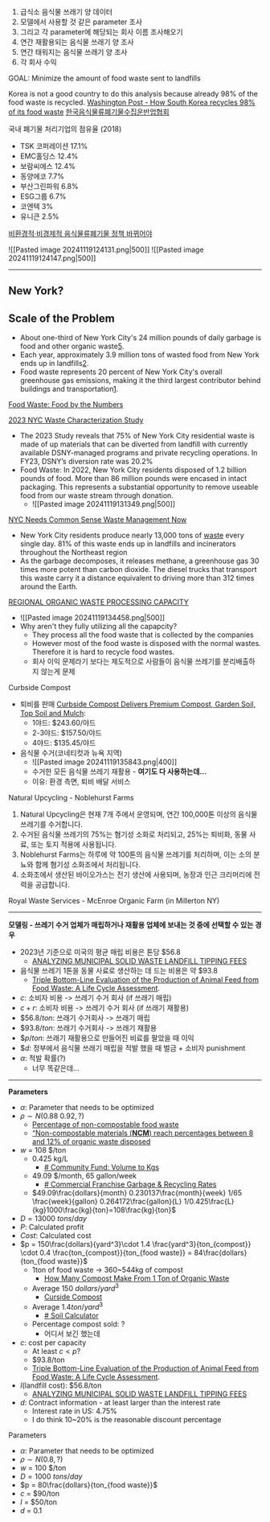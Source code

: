 1. 급식소 음식물 쓰래기 양 데이터
2. 모델에서 사용할 것 같은 parameter 조사
3. 그리고 각 parameter에 해당되는 회사 이름 조사해오기
4. 연간 재활용되는 음식물 쓰래기 양 조사
5. 연간 태워지는 음식물 쓰래기 양 조사
6. 각 회사 수익

GOAL: Minimize the amount of food waste sent to landfills

Korea is not a good country to do this analysis because already 98% of the food waste is recycled.
[Washington Post - How South Korea recycles 98% of its food waste](https://www.washingtonpost.com/world/2024/08/09/south-korea-food-waste-composting/)
[한국음식물류폐기물수집운반업협회](http://fwcta.co.kr/)

국내 폐기물 처리기업의 점유율 (2018)
- TSK 코퍼레이션 17.1%
- EMC홀딩스 12.4%
- 보람씨에스 12.4%
- 동양에코 7.7%
- 부산그린파워 6.8%
- ESG그룹 6.7%
- 코엔텍 3%
- 유니큰 2.5%

[비환경적·비경제적 음식물류폐기물 정책 바뀌어야](https://www.waterjournal.co.kr/news/articleView.html?idxno=62748)

![[Pasted image 20241119124131.png|500]]
![[Pasted image 20241119124147.png|500]]

---
## New York?

## Scale of the Problem

- About one-third of New York City's 24 million pounds of daily garbage is food and other organic waste[5](https://news.climate.columbia.edu/2022/12/05/new-york-citys-food-waste-and-the-circular-economy/).
- Each year, approximately 3.9 million tons of wasted food from New York ends up in landfills[2](https://www.nycfoodpolicy.org/food-waste-food-by-the-numbers/).
- Food waste represents 20 percent of New York City's overall greenhouse gas emissions, making it the third largest contributor behind buildings and transportation[1](https://news.climate.columbia.edu/2023/06/20/food-waste-and-the-complexity-of-new-york-citys-garbage/).

[Food Waste: Food by the Numbers](https://www.google.com/url?sa=t&source=web&rct=j&opi=89978449&url=http://www.nycfoodpolicy.org/food-waste-food-by-the-numbers/&ved=2ahUKEwjXgsa5wueJAxUydvUHHV0NG50QFnoECAkQAQ&usg=AOvVaw2hPKrdSQ8ed_-_O2BRtRF8)

[2023 NYC Waste Characterization Study](https://www.nyc.gov/assets/dsny/downloads/resources/reports/waste-characterization-studies/2023/wcs-2023.pdf)
- The 2023 Study reveals that 75% of New York City residential waste is made of up materials that can be diverted from landfill with currently available DSNY-managed programs and private recycling operations. In FY23, DSNY’s diversion rate was 20.2%
- Food Waste: In 2022, New York City residents disposed of 1.2 billion pounds of food. More than 86 million pounds were encased in intact packaging. This represents a substantial opportunity to remove useable food from our waste stream through donation.
	- ![[Pasted image 20241119131349.png|500]]



[NYC Needs Common Sense Waste Management Now](https://nylcv.org/news/nyc-needs-common-sense-waste-management-now/)
- New York City residents produce nearly 13,000 tons of [waste](https://www.grownyc.org/recycling/facts) every single day. 81% of this waste ends up in landfills and incinerators throughout the Northeast region
- As the garbage decomposes, it releases methane, a greenhouse gas 30 times more potent than carbon dioxide. The diesel trucks that transport this waste carry it a distance equivalent to driving more than 312 times around the Earth.


[REGIONAL ORGANIC WASTE PROCESSING CAPACITY](https://cbcny.org/sites/default/files/media/files/Appendix%20B%20-%20Organic%20Waste%20Report_0.pdf)
- ![[Pasted image 20241119134458.png|500]]
- Why aren't they fully utilizing all the capapcity?
	- They process all the food waste that is collected by the companies
	- However most of the food waste is disposed with the normal wastes. Therefore it is hard to recycle food wastes.
	- 회사 이익 문제라기 보다는 제도적으로 사람들이 음식물 쓰레기를 분리배출하지 않는게 문제

Curbside Compost 
- 퇴비를 판매 [Curbside Compost Delivers Premium Compost, Garden Soil, Top Soil and Mulch](https://www.curbcompost.org/compost-delivery.html):
	- 1야드: $243.60/야드
	- 2-3야드: $157.50/야드
	- 4야드: $135.45/야드
- 음식물 수거(코네티컷과 뉴욕 지역)
	- ![[Pasted image 20241119135843.png|400]]
	- 수거한 모든 음식물 쓰레기 재활용 - __여기도 다 사용하는데...__
	- 이유: 환경 측면, 퇴비 배달 서비스

Natural Upcycling - Noblehurst Farms
1. Natural Upcycling은 현재 7개 주에서 운영되며, 연간 100,000톤 이상의 음식물 쓰레기를 수거합니다.
2. 수거된 음식물 쓰레기의 75%는 혐기성 소화로 처리되고, 25%는 퇴비화, 동물 사료, 또는 토지 적용에 사용됩니다.
3. Noblehurst Farms는 하루에 약 100톤의 음식물 쓰레기를 처리하며, 이는 소의 분뇨와 함께 혐기성 소화조에서 처리됩니다.
4. 소화조에서 생산된 바이오가스는 전기 생산에 사용되며, 농장과 인근 크리머리에 전력을 공급합니다.

Royal Waste Services - McEnroe Organic Farm (in Millerton NY)

---

__모델링 - 쓰레기 수거 업체가 매립하거나 재활용 업체에 보내는 것 중에 선택할 수 있는 경우__
- 2023년 기준으로 미국의 평균 매립 비용은 톤당 $56.8
	- [ANALYZING MUNICIPAL SOLID WASTE LANDFILL TIPPING FEES](https://erefdn.org/analyzing-municipal-solid-waste-landfill-tipping-fees/)
- 음식물 쓰레기 1톤을 동물 사료로 생산하는 데 드는 비용은 약 $93.8
	- [Triple Bottom-Line Evaluation of the Production of Animal Feed from Food Waste: A Life Cycle Assessment](https://link.springer.com/article/10.1007/s12649-022-01914-7).
- $c$: 소비자 비용 -> 쓰레기 수거 회사 (if 쓰래기 매립)
- $c+r$: 소비자 비용 -> 쓰레기 수거 회사 (if 쓰래기 재활용)
- $\$56.8/ton$: 쓰래기 수거회사 -> 쓰래기 매립
- $\$93.8/ton$: 쓰래기 수거회사 -> 쓰래기 재활용
- $\$p/ton$: 쓰래기 재활용으로 만들어진 비료를 팔았을 때 이익
- $\$d$: 정부에서 음식물 쓰래기 매립을 적발 했을 때 벌금 + 소비자 punishment 
- $\alpha$: 적발 확률(?)
	- 너무 똑같은데...

---

__Parameters__
- $\alpha$: Parameter that needs to be optimized
- $\rho\sim N(0.88~0.92,?)$ 
	- [Percentage of non-compostable food waste](https://cemonitor.be/en/indicator/food/waste/share-of-food-waste-in-residual-household-waste/)
	- [“Non-compostable materials (**NCM**) reach percentages between 8 and 12% of organic waste disposed](https://resoilfoundation.org/en/circular-bioeconomy/compost-non-compostable-materials/)
- $w$ = 108 $/ton
	- 0.425 kg/L
		- [# Community Fund: Volume to Kgs](https://www.merseysidewda.gov.uk/volume-to-kgs/)
	- 49.09 $/month, 65 gallon/week
		- [# Commercial Franchise Garbage & Recycling Rates](https://www.villageofgrayslake.com/466/Commercial-Garbage-Recycling-Rates)
	- $49.09\frac{dollars}{month} 0.230137\frac{month}{week} 1/65 \frac{week}{gallon} 0.264172\frac{gallon}{L} 1/0.425\frac{L}{kg}1000\frac{kg}{ton}=108\frac{kg}{ton}$
- $D = 13000$ $tons/day$
- $P$: Calculated profit
- $Cost$: Calculated cost
- $p = 150\frac{dollars}{yard^3}\cdot 1.4 \frac{yard^3}{ton_{compost}} \cdot 0.4 \frac{ton_{compost}}{ton_{food waste}} = 84\frac{dollars}{ton_{food waste}}$
	- 1ton of food waste $\rightarrow$ 360~544kg of compost
		- [How Many Compost Make From 1 Ton of Organic Waste](https://fertilizerequipmentmanufacturer.com/how-many-compost-make-from-1-ton-of-organic-waste/)
	- Average $150$ $dollars/yard^3$
		- [Curside Compost](https://www.curbcompost.org/compost-delivery.html)
	- Average $1.4ton/yard^3$
		- [# Soil Calculator](https://www.inchcalculator.com/soil-calculator/)
	- Percentage compost sold: ?
		- 어디서 보긴 했는데
- $c$: cost per capacity
	- At least $c<p$?
	- $93.8/ton
	- [Triple Bottom-Line Evaluation of the Production of Animal Feed from Food Waste: A Life Cycle Assessment](https://link.springer.com/article/10.1007/s12649-022-01914-7).
- $l$(landfill cost):  $56.8/ton
	- [ANALYZING MUNICIPAL SOLID WASTE LANDFILL TIPPING FEES](https://erefdn.org/analyzing-municipal-solid-waste-landfill-tipping-fees/)
- $d$: Contract information - at least larger than the interest rate
	- Interest rate in US: 4.75%
	- I do think 10~20% is the reasonable discount percentage

Parameters
- $\alpha$: Parameter that needs to be optimized
- $\rho\sim N(0.8,?)$
- $w$ = 100 $/ton
- $D = 1000$ $tons/day$
- $p = 80\frac{dollars}{ton_{food waste}}$
- $c$ = $90/ton
- $l$ = $50/ton
- $d$ = 0.1